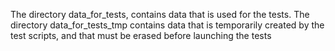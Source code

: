 The directory data_for_tests, contains data that is used for the 
tests.
The directory data_for_tests_tmp contains data that is temporarily
created by the test scripts, and that must be erased before launching
the tests